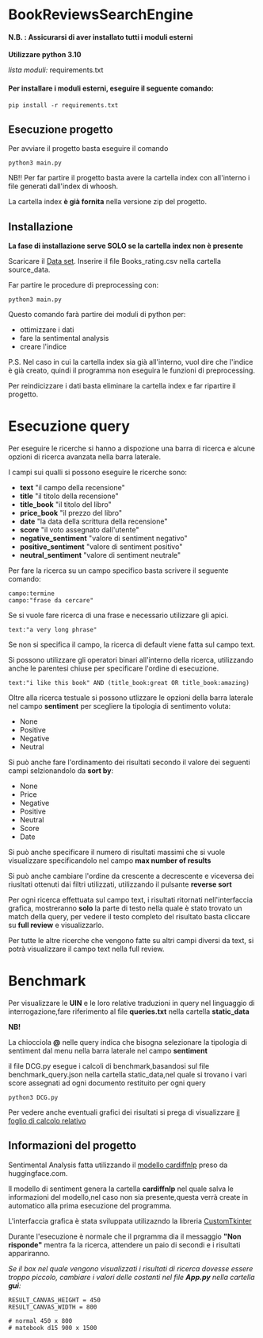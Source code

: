 # BookReviewsSearchEngine

#### N.B. : Assicurarsi di aver installato tutti i moduli esterni
__Utilizzare python 3.10__

_lista moduli:_
 requirements.txt

#### Per installare i moduli esterni, eseguire il seguente comando:

    pip install -r requirements.txt



## Esecuzione progetto

Per avviare il progetto basta eseguire il comando 
    
    python3 main.py

NB!!
Per far partire il progetto basta avere la cartella index con all'interno i file generati dall'index di whoosh.

La cartella index __è già fornita__ nella versione zip del progetto.


## Installazione
__La fase di installazione serve SOLO se la cartella index non è presente__

Scaricare il [Data set](https://www.kaggle.com/datasets/mohamedbakhet/amazon-books-reviews).
Inserire il file Books_rating.csv nella cartella source_data.

Far partire le procedure di preprocessing con:
    
    python3 main.py

Questo comando farà partire dei moduli di python per:
- ottimizzare i dati
- fare la sentimental analysis
- creare l'indice

P.S. Nel caso in cui la cartella index sia già all'interno, vuol dire che l'indice è già creato, quindi il programma non eseguira le funzioni di preprocessing.

Per reindicizzare i dati basta eliminare la cartella index e far ripartire il progetto.

# Esecuzione query

Per eseguire le ricerche si hanno a dispozione una barra di ricerca e alcune opzioni di ricerca avanzata nella barra laterale.

I campi sui qualli si possono eseguire le ricerche sono:
- __text__ "il campo della recensione"
- __title__ "il titolo della recensione"
- __title_book__ "il titolo del libro"
- __price_book__ "il prezzo del libro"
- __date__ "la data della scrittura della recensione"
- __score__ "il voto assegnato dall'utente"
- __negative_sentiment__ "valore di sentiment negativo"
- __positive_sentiment__ "valore di sentiment positivo"
- __neutral_sentiment__ "valore di sentiment neutrale"

Per fare la ricerca su un campo specifico basta scrivere il seguente comando:

    campo:termine
    campo:"frase da cercare"

Se si vuole fare ricerca di una frase e necessario utilizzare gli apici.

    text:"a very long phrase"

Se non si specifica il campo, la ricerca di default viene fatta sul campo text.

Si possono utilizzare gli operatori binari all'interno della ricerca, utilizzando anche le parentesi chiuse per specificare l'ordine di esecuzione.

    text:"i like this book" AND (title_book:great OR title_book:amazing)

Oltre alla ricerca testuale si possono utlizzare le opzioni della barra laterale nel campo __sentiment__ per scegliere la tipologia di sentimento voluta:
- None
- Positive
- Negative
- Neutral 

Si può anche fare l'ordinamento dei risultati secondo il valore dei seguenti campi selzionandolo da __sort by__:
- None
- Price
- Negative
- Positive
- Neutral
- Score
- Date

Si può anche specificare il numero di risultati massimi che si vuole visualizzare specificandolo nel campo __max number of results__

Si può anche cambiare l'ordine da crescente a decrescente e viceversa dei riusltati ottenuti dai filtri utilizzati, utilizzando il pulsante __reverse sort__

Per ogni ricerca effettuata sul campo text, i risultati ritornati nell'interfaccia grafica, mostreranno __solo__ la parte di testo nella quale è stato trovato un match della query, per vedere il testo completo del risultato basta cliccare su __full review__ e visualizzarlo.

Per tutte le altre ricerche che vengono fatte su altri campi diversi da text, si potrà visualizzare il campo text nella full review.

# Benchmark
Per visualizzare le __UIN__ e le loro relative traduzioni in query nel linguaggio di interrogazione,fare riferimento al file __queries.txt__ nella cartella __static_data__

__NB!__

La chiocciola __@__ nelle query indica che bisogna selezionare la tipologia di sentiment dal menu nella barra laterale nel campo __sentiment__

il file DCG.py esegue i calcoli di benchmark,basandosi sul file benchmark_query.json nella cartella static_data,nel quale si trovano i vari score assegnati ad ogni documento restituito per ogni query

    python3 DCG.py
Per vedere anche eventuali grafici dei risultati si prega di visualizzare [il foglio di calcolo relativo](https://docs.google.com/spreadsheets/d/1g4fKIfJyTewnV1KJ8T1tmrHmAXVme5cmCmx9ADoGdCw/edit?usp=sharing)

## Informazioni del progetto

Sentimental Analysis fatta utilizzando il [modello cardiffnlp](https://huggingface.co/cardiffnlp/twitter-roberta-base-sentiment-latest) preso da huggingface.com.

Il modello di sentiment genera la cartella __cardiffnlp__ nel quale salva le informazioni del modello,nel caso non sia presente,questa verrà create in automatico alla prima esecuzione del programma.

L'interfaccia grafica è stata sviluppata utilizazndo la libreria [CustomTkinter](https://github.com/TomSchimansky/CustomTkinter)

Durante l'esecuzione è normale che il prgramma dia il messaggio __"Non risponde"__ mentra fa la ricerca, attendere un paio di secondi e i risultati appariranno.

_Se il box nel quale vengono visualizzati i risultati di ricerca dovesse essere troppo piccolo, cambiare i valori delle costanti nel file __App.py__ nella cartella __gui__:_

    RESULT_CANVAS_HEIGHT = 450
    RESULT_CANVAS_WIDTH = 800

    # normal 450 x 800
    # matebook d15 900 x 1500







